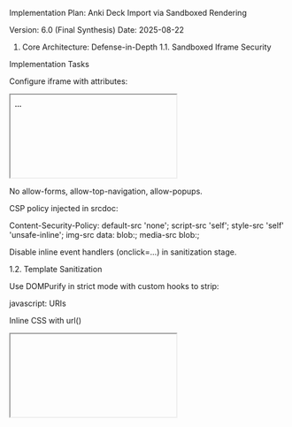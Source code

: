 Implementation Plan: Anki Deck Import via Sandboxed Rendering

Version: 6.0 (Final Synthesis)
Date: 2025-08-22

1. Core Architecture: Defense-in-Depth
1.1. Sandboxed Iframe Security

Implementation Tasks

Configure iframe with attributes:

<iframe sandbox="allow-scripts allow-same-origin" srcdoc="..."></iframe>


No allow-forms, allow-top-navigation, allow-popups.

CSP policy injected in srcdoc:

Content-Security-Policy:
default-src 'none'; 
script-src 'self'; 
style-src 'self' 'unsafe-inline'; 
img-src data: blob:;
media-src blob:;


Disable inline event handlers (onclick=...) in sanitization stage.

1.2. Template Sanitization

Use DOMPurify in strict mode with custom hooks to strip:

javascript: URIs

Inline CSS with url()

<iframe>, <object>, <embed> elements.

1.3. API Rate Limiting

Add a message throttler in bootstrap.js:

Max 20 messages / sec.

Excess messages are dropped and logged.

1.4. Resource Monitoring

Parent app monitors:

Iframe load timeout (>2s fallback).

Frame memory usage (if supported by browser).

Kill & replace iframe if frozen/unresponsive.

2. Data Model Architecture
2.1. Database Schema (Postgres / SQLite)

Create anki_models, anki_cards, anki_media tables with JSONB columns for flexible metadata.

Index:

modelId (primary key).

(templateHash, modelId) composite index for deduplication.

2.2. Versioning

Maintain a schema_version table for migrations.

Use automated migrations (e.g., Prisma / Knex migrations).

3. Rendering & Communication
3.1. RenderingPipeline Class

Modules:

Cache Layer: Redis or IndexedDB (for offline) keyed by renderCacheKey.

Template Engine:

Custom parser for {{field}} and {{cloze}} expansion.

Cloze expansion outputs <span class="cloze">...</span>.

DOMPurify sanitizer instance.

MediaResolver:

Replace {{media:filename}} with permanent URLs from MediaService.

Assembler:

Build final srcdoc with CSP, CSS, sanitized HTML, and injected bootstrap.js.

3.2. Bootstrap Script

Written in TypeScript, compiled to ES5 for compatibility.

Features:

Request/response protocol with unique messageId.

Error handling wrapper:

try { /* user code */ } 
catch (err) { postMessage({type: 'ERROR', message: err.message}); }


Throttled postMessage.

4. Media Management System
4.1. Optimization Pipeline

Images:

Convert with sharp (Node.js).

Resize max 2048px.

WebP + thumbnail (256px).

Audio:

Convert to Opus with FFmpeg.

Videos (optional):

Transcode to MP4 H.265 or WebM VP9.

Generate preview thumbnail.

4.2. Upload & Retry

Background worker (bullmq or in-browser queue).

Exponential backoff retry strategy (1s, 5s, 25s, ...).

Status updates stored in DB (pending → optimizing → uploading → complete/failed).

5. Import Orchestrator
5.1. Validation

Use anki-apkg-export parser or custom SQLite extractor.

Check for required tables (col, notes, cards, revlog, media).

5.2. Chunked Parsing

Use Web Worker:

Parse in batches of ~100 cards.

Post progress events ({done, total}).

Keep UI responsive.

5.3. Deduplication

On import, check templateHash and modelId.

Skip identical models/cards already in DB.

5.4. Transactional Import

Wrap model + card inserts in a single SQL transaction.

Roll back if error occurs.

5.5. Media Queuing

Extract media files to temp storage.

Push to MediaService queue for background processing.

6. Error Recovery & Monitoring
6.1. Error Recovery

If iframe render fails:

Retry with stripped CSS.

If still fails → show fallback card:

"This card could not be rendered. [Skip]"


Collect logs in DB for debugging.

6.2. Performance Monitoring

PerformanceMonitor class:

Collects:

Render latency (performance.now() diff).

Cache hit ratio.

Import throughput (cards/sec).

Export metrics via Prometheus / Web UI dashboard.

7. Implementation Timeline
Phase	Duration	Deliverables
Phase 1: Foundation	W1-2	DB schema, sandboxed iframe w/ CSP, bootstrap.js v1
Phase 2: Core Processing	W3-4	Web Worker parser, render caching, deduplication logic
Phase 3: Media Pipeline	W5	MediaService with optimization + upload queue
Phase 4: UI/UX	W6	Import progress UI, error display, retry controls
Phase 5: Monitoring & Hardening	W7	PerformanceMonitor, ErrorRecoverySystem
Phase 6: Testing & Security Audit	W8	Security audit, benchmarks, bugfixes, final release